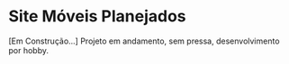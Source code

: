 # Site Móveis Planejados
[Em Construção...] Projeto em andamento, sem pressa, desenvolvimento por hobby.
